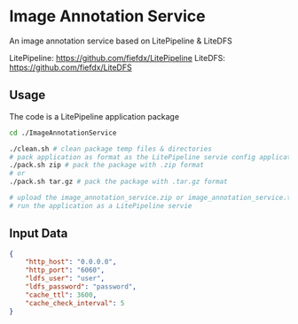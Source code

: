 # Image Annotation Service

An image annotation service based on LitePipeline & LiteDFS

LitePipeline: https://github.com/fiefdx/LitePipeline
LiteDFS: https://github.com/fiefdx/LiteDFS

## Usage

The code is a LitePipeline application package

```bash
cd ./ImageAnnotationService

./clean.sh # clean package temp files & directories
# pack application as format as the LitePipeline servie config application format to be
./pack.sh zip # pack the package with .zip format
# or
./pack.sh tar.gz # pack the package with .tar.gz format

# upload the image_annotation_service.zip or image_annotation_service.tar.gz package to LitePipeline service
# run the application as a LitePipeline servie
```

## Input Data

```json
{
    "http_host": "0.0.0.0",
    "http_port": "6060",
    "ldfs_user": "user",
    "ldfs_password": "password",
    "cache_ttl": 3600,
    "cache_check_interval": 5
}
```